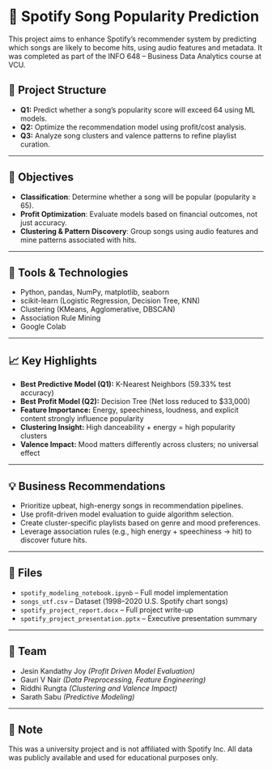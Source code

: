 # 🎵 Spotify Song Popularity Prediction

This project aims to enhance Spotify’s recommender system by predicting which songs are likely to become hits, using audio features and metadata. It was completed as part of the INFO 648 – Business Data Analytics course at VCU.

## 📁 Project Structure

- **Q1:** Predict whether a song’s popularity score will exceed 64 using ML models.
- **Q2:** Optimize the recommendation model using profit/cost analysis.
- **Q3:** Analyze song clusters and valence patterns to refine playlist curation.

---

## 🧠 Objectives

- **Classification**: Determine whether a song will be popular (popularity ≥ 65).
- **Profit Optimization**: Evaluate models based on financial outcomes, not just accuracy.
- **Clustering & Pattern Discovery**: Group songs using audio features and mine patterns associated with hits.

---

## 🔧 Tools & Technologies

- Python, pandas, NumPy, matplotlib, seaborn
- scikit-learn (Logistic Regression, Decision Tree, KNN)
- Clustering (KMeans, Agglomerative, DBSCAN)
- Association Rule Mining
- Google Colab 

---

## 📈 Key Highlights

- **Best Predictive Model (Q1):** K-Nearest Neighbors (59.33% test accuracy)
- **Best Profit Model (Q2):** Decision Tree (Net loss reduced to $33,000)
- **Feature Importance:** Energy, speechiness, loudness, and explicit content strongly influence popularity
- **Clustering Insight:** High danceability + energy = high popularity clusters
- **Valence Impact:** Mood matters differently across clusters; no universal effect

---

## 💡 Business Recommendations

- Prioritize upbeat, high-energy songs in recommendation pipelines.
- Use profit-driven model evaluation to guide algorithm selection.
- Create cluster-specific playlists based on genre and mood preferences.
- Leverage association rules (e.g., high energy + speechiness → hit) to discover future hits.

---

## 📂 Files

- `spotify_modeling_notebook.ipynb` – Full model implementation
- `songs_utf.csv` – Dataset (1998–2020 U.S. Spotify chart songs)
- `spotify_project_report.docx` – Full project write-up
- `spotify_project_presentation.pptx` – Executive presentation summary

---

## 👥 Team

- Jesin Kandathy Joy *(Profit Driven Model Evaluation)*
- Gauri V Nair *(Data Preprocessing, Feature Engineering)*
- Riddhi Rungta *(Clustering and Valence Impact)*
- Sarath Sabu *(Predictive Modeling)*

---

## 📌 Note

This was a university project and is not affiliated with Spotify Inc. All data was publicly available and used for educational purposes only.
